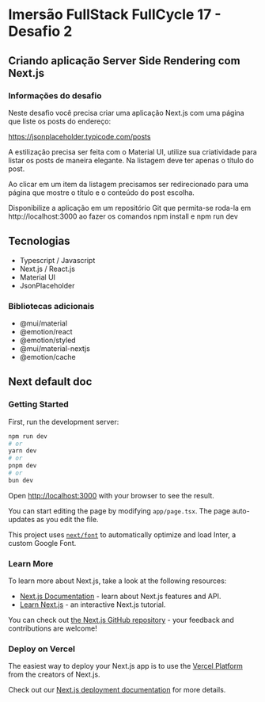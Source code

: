 # Imersão FullStack FullCycle 17 - Desafio 2

## Criando aplicação Server Side Rendering com Next.js

### Informações do desafio

Neste desafio você precisa criar uma aplicação Next.js com uma página que liste os posts do endereço:

https://jsonplaceholder.typicode.com/posts

A estilização precisa ser feita com o Material UI, utilize sua criatividade para listar os posts de maneira elegante. Na listagem deve ter apenas o título do post.

Ao clicar em um item da listagem precisamos ser redirecionado para uma página que mostre o título e o conteúdo do post escolha.

Disponibilize a aplicação em um repositório Git que permita-se roda-la em http://localhost:3000 ao fazer os comandos npm install e npm run dev

## Tecnologias

- Typescript / Javascript
- Next.js / React.js
- Material UI
- JsonPlaceholder

### Bibliotecas adicionais

- @mui/material
- @emotion/react
- @emotion/styled
- @mui/material-nextjs
- @emotion/cache

## Next default doc

### Getting Started

First, run the development server:

```bash
npm run dev
# or
yarn dev
# or
pnpm dev
# or
bun dev
```

Open [http://localhost:3000](http://localhost:3000) with your browser to see the result.

You can start editing the page by modifying `app/page.tsx`. The page auto-updates as you edit the file.

This project uses [`next/font`](https://nextjs.org/docs/basic-features/font-optimization) to automatically optimize and load Inter, a custom Google Font.

### Learn More

To learn more about Next.js, take a look at the following resources:

- [Next.js Documentation](https://nextjs.org/docs) - learn about Next.js features and API.
- [Learn Next.js](https://nextjs.org/learn) - an interactive Next.js tutorial.

You can check out [the Next.js GitHub repository](https://github.com/vercel/next.js/) - your feedback and contributions are welcome!

### Deploy on Vercel

The easiest way to deploy your Next.js app is to use the [Vercel Platform](https://vercel.com/new?utm_medium=default-template&filter=next.js&utm_source=create-next-app&utm_campaign=create-next-app-readme) from the creators of Next.js.

Check out our [Next.js deployment documentation](https://nextjs.org/docs/deployment) for more details.

